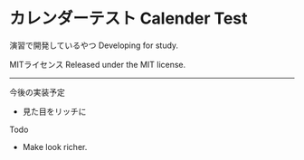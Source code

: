 カレンダーテスト
Calender Test
===

演習で開発しているやつ
Developing for study.

MITライセンス
Released under the MIT license.

---

今後の実装予定
- 見た目をリッチに

Todo
- Make look richer.